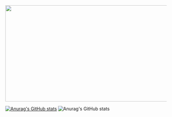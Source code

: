 <a href="https://github.com/devxb/gitanimals">
<img
  src="https://render.gitanimals.org/farms/tpgusgh"
  width="600"
  height="300"
/>
</a>

[![Anurag's GitHub stats](https://github-readme-stats.vercel.app/api?username=tpgusgh)](https://github.com/anuraghazra/github-readme-stats)
![Anurag's GitHub stats](https://github-readme-stats.vercel.app/api?username=tpgusgh&show_icons=true&theme=synthwave)
